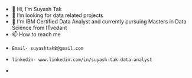 - 👋 Hi, I’m Suyash Tak
- 👀 I’m looking for data related projects 
- 🌱 I'm IBM Certified Data Analyst and currently pursuing Masters in Data Science from ITvedant
- 📫 How to reach me
-     Email- suyashtak8@gmail.com
-     linkedin- www.linkedin.com/in/suyash-tak-data-analyst
- 

<!---
Suyashtak/Suyashtak is a ✨ special ✨ repository because its `README.md` (this file) appears on your GitHub profile.
You can click the Preview link to take a look at your changes.
--->
